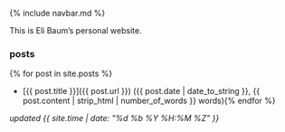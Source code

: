 {% include navbar.md %}

This is Eli Baum’s personal website.

### posts
{% for post in site.posts %}
- [{{ post.title }}]({{ post.url }}) ({{ post.date | date_to_string }}, {{ post.content | strip_html | number_of_words }} words){% endfor %}

*updated {{ site.time | date: "%d %b %Y %H:%M %Z" }}*
